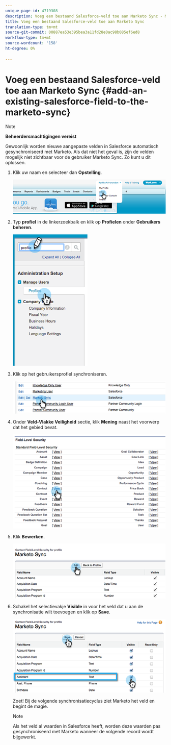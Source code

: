 ```yaml
---
unique-page-id: 4719308
description: Voeg een bestaand Salesforce-veld toe aan Marketo Sync - Marketo Docs - Productdocumentatie
title: Voeg een bestaand Salesforce-veld toe aan Marketo Sync
translation-type: tm+mt
source-git-commit: 00887ea53e395bea3a11fd28e0ac98b085ef6ed8
workflow-type: tm+mt
source-wordcount: '158'
ht-degree: 0%

---
```



# Voeg een bestaand Salesforce-veld toe aan Marketo Sync {#add-an-existing-salesforce-field-to-the-marketo-sync}

>[!NOTE]
>
>**Beheerdersmachtigingen vereist**

Gewoonlijk worden nieuwe aangepaste velden in Salesforce automatisch gesynchroniseerd met Marketo. Als dat niet het geval is, zijn de velden mogelijk niet zichtbaar voor de gebruiker Marketo Sync. Zo kunt u dit oplossen.

1. Klik uw naam en selecteer dan **Opstelling**.

   ![](assets/image2015-6-30-14-3a20-3a6.png)

1. Typ **profiel** in de linkerzoekbalk en klik op **Profielen** onder **Gebruikers beheren**.

   ![](assets/image2015-6-30-14-3a20-3a52.png)

1. Klik op het gebruikersprofiel synchroniseren.

   ![](assets/image2015-6-30-14-3a23-3a41.png)

1. Onder **Veld-Vlakke Veiligheid** sectie, klik **Mening** naast het voorwerp dat het gebied bevat.

   ![](assets/image2015-6-30-14-3a23-3a59.png)

1. Klik **Bewerken**.

   ![](assets/image2015-6-30-14-3a24-3a28.png)

1. Schakel het selectievakje **Visible** in voor het veld dat u aan de synchronisatie wilt toevoegen en klik op **Save**.

   ![](assets/image2015-6-30-14-3a24-3a49.png)

   Zoet! Bij de volgende synchronisatiecyclus ziet Marketo het veld en begint de magie.

   >[!NOTE]
   >
   > Als het veld al waarden in Salesforce heeft, worden deze waarden pas gesynchroniseerd met Marketo wanneer de volgende record wordt bijgewerkt.

